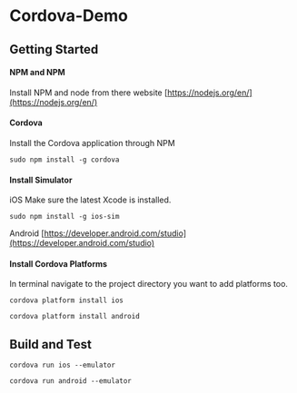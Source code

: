 # Cordova-Demo

## Getting Started 

#### NPM and NPM
Install NPM and node from there website
[https://nodejs.org/en/](https://nodejs.org/en/)


#### Cordova
Install the Cordova application through NPM

`sudo npm install -g cordova`

#### Install Simulator

iOS
Make sure the latest Xcode is installed.

`sudo npm install -g ios-sim`

Android
[https://developer.android.com/studio](https://developer.android.com/studio)

#### Install Cordova Platforms

In terminal navigate to the project directory you want to add platforms too.

`cordova platform install ios`

`cordova platform install android`

## Build and Test
`cordova run ios --emulator`

`cordova run android --emulator`

